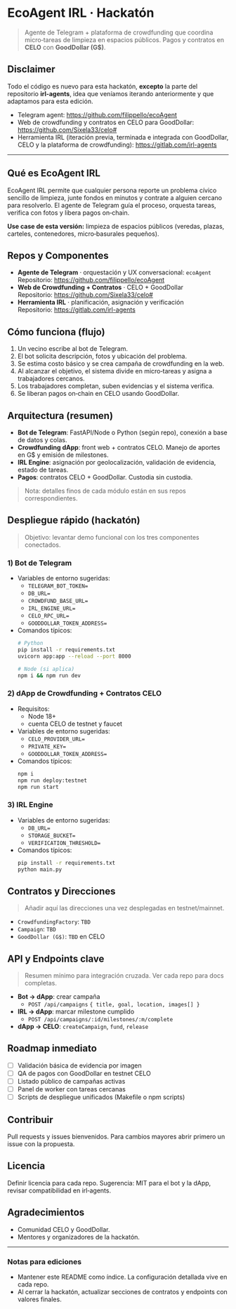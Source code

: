 # EcoAgent IRL · Hackatón

> Agente de Telegram + plataforma de crowdfunding que coordina micro‑tareas de limpieza en espacios públicos. Pagos y contratos en **CELO** con **GoodDollar (G$)**.

## Disclaimer
Todo el código es nuevo para esta hackatón, **excepto** la parte del repositorio **irl-agents**, idea que veníamos iterando anteriormente y que adaptamos para esta edición.

- Telegram agent: https://github.com/filippello/ecoAgent
- Web de crowdfunding y contratos en CELO para GoodDollar: https://github.com/Sixela33/celo#
- Herramienta IRL (iteración previa, terminada e integrada con GoodDollar, CELO y la plataforma de crowdfunding): https://gitlab.com/irl-agents

---

## Qué es EcoAgent IRL
EcoAgent IRL permite que cualquier persona reporte un problema cívico sencillo de limpieza, junte fondos en minutos y contrate a alguien cercano para resolverlo. El agente de Telegram guía el proceso, orquesta tareas, verifica con fotos y libera pagos on‑chain.

**Use case de esta versión:** limpieza de espacios públicos (veredas, plazas, carteles, contenedores, micro‑basurales pequeños).

## Repos y Componentes
- **Agente de Telegram** · orquestación y UX conversacional: `ecoAgent`  
  Repositorio: https://github.com/filippello/ecoAgent
- **Web de Crowdfunding + Contratos** · CELO + GoodDollar  
  Repositorio: https://github.com/Sixela33/celo#
- **Herramienta IRL** · planificación, asignación y verificación  
  Repositorio: https://gitlab.com/irl-agents

## Cómo funciona (flujo)
1. Un vecino escribe al bot de Telegram.
2. El bot solicita descripción, fotos y ubicación del problema.
3. Se estima costo básico y se crea campaña de crowdfunding en la web.
4. Al alcanzar el objetivo, el sistema divide en micro‑tareas y asigna a trabajadores cercanos.
5. Los trabajadores completan, suben evidencias y el sistema verifica.
6. Se liberan pagos on‑chain en CELO usando GoodDollar.

## Arquitectura (resumen)
- **Bot de Telegram**: FastAPI/Node o Python (según repo), conexión a base de datos y colas.
- **Crowdfunding dApp**: front web + contratos CELO. Manejo de aportes en G$ y emisión de milestones.
- **IRL Engine**: asignación por geolocalización, validación de evidencia, estado de tareas.
- **Pagos**: contratos CELO + GoodDollar. Custodia sin custodia.

> Nota: detalles finos de cada módulo están en sus repos correspondientes.

## Despliegue rápido (hackatón)
> Objetivo: levantar demo funcional con los tres componentes conectados.

### 1) Bot de Telegram
- Variables de entorno sugeridas:
  - `TELEGRAM_BOT_TOKEN=`
  - `DB_URL=`
  - `CROWDFUND_BASE_URL=`
  - `IRL_ENGINE_URL=`
  - `CELO_RPC_URL=`
  - `GOODDOLLAR_TOKEN_ADDRESS=`
- Comandos típicos:
  ```bash
  # Python
  pip install -r requirements.txt
  uvicorn app:app --reload --port 8000

  # Node (si aplica)
  npm i && npm run dev
  ```

### 2) dApp de Crowdfunding + Contratos CELO
- Requisitos:
  - Node 18+
  - cuenta CELO de testnet y faucet
- Variables de entorno sugeridas:
  - `CELO_PROVIDER_URL=`
  - `PRIVATE_KEY=`
  - `GOODDOLLAR_TOKEN_ADDRESS=`
- Comandos típicos:
  ```bash
  npm i
  npm run deploy:testnet
  npm run start
  ```

### 3) IRL Engine
- Variables de entorno sugeridas:
  - `DB_URL=`
  - `STORAGE_BUCKET=`
  - `VERIFICATION_THRESHOLD=`
- Comandos típicos:
  ```bash
  pip install -r requirements.txt
  python main.py
  ```

## Contratos y Direcciones
> Añadir aquí las direcciones una vez desplegadas en testnet/mainnet.

- `CrowdfundingFactory`: `TBD`
- `Campaign`: `TBD`
- `GoodDollar (G$)`: `TBD` en CELO

## API y Endpoints clave
> Resumen mínimo para integración cruzada. Ver cada repo para docs completas.

- **Bot → dApp**: crear campaña
  - `POST /api/campaigns` `{ title, goal, location, images[] }`
- **IRL → dApp**: marcar milestone cumplido
  - `POST /api/campaigns/:id/milestones/:m/complete`
- **dApp → CELO**: `createCampaign`, `fund`, `release`

## Roadmap inmediato
- [ ] Validación básica de evidencia por imagen
- [ ] QA de pagos con GoodDollar en testnet CELO
- [ ] Listado público de campañas activas
- [ ] Panel de worker con tareas cercanas
- [ ] Scripts de despliegue unificados (Makefile o npm scripts)

## Contribuir
Pull requests y issues bienvenidos. Para cambios mayores abrir primero un issue con la propuesta.

## Licencia
Definir licencia para cada repo. Sugerencia: MIT para el bot y la dApp, revisar compatibilidad en irl‑agents.

## Agradecimientos
- Comunidad CELO y GoodDollar.
- Mentores y organizadores de la hackatón.

---

### Notas para ediciones
- Mantener este README como índice. La configuración detallada vive en cada repo.
- Al cerrar la hackatón, actualizar secciones de contratos y endpoints con valores finales.

